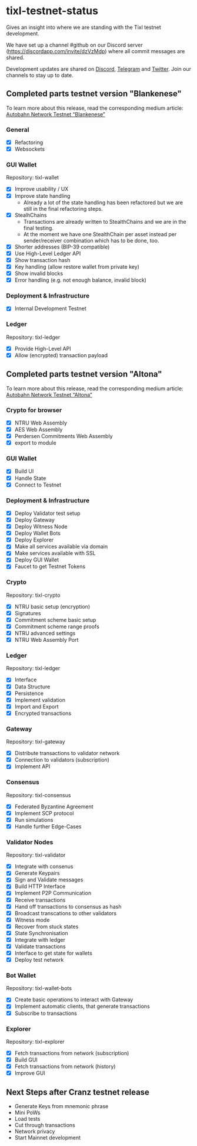 # tixl-testnet-status
Gives an insight into where we are standing with the Tixl testnet development.

We have set up a channel #github on our Discord server (https://discordapp.com/invite/dzVzMdp) where all commit messages are shared. 

Development updates are shared on [Discord](https://discord.gg/dzVzMdp), [Telegram](https://t.me/tixlcurrency) and [Twitter](https://twitter.com/tixlcurrency). Join our channels to stay up to date.

## Completed parts testnet version "Blankenese"
To learn more about this release, read the corresponding medium article: 
[Autobahn Network Testnet “Blankenese”](https://medium.com/tixlcurrency/autobahn-network-testnet-blankenese-4250e7171e7c)

### General
- [x] Refactoring
- [x] Websockets

### GUI Wallet
Repository: tixl-wallet
- [x] Improve usability / UX
- [x] Improve state handling
  - Already a lot of the state handling has been refactored but we are still in the final refactoring steps.
- [x] StealhChains
  - Transactions are already written to StealthChains and we are in the final testing.
  - At the moment we have one StealthChain per asset instead per sender/receiver combination which has to be done, too.
- [x] Shorter addresses (BIP-39 compatible)
- [x] Use High-Level Ledger API
- [x] Show transaction hash
- [x] Key handling (allow restore wallet from private key)
- [x] Show invalid blocks
- [x] Error handling (e.g. not enough balance, invalid block)

### Deployment & Infrastructure
- [x] Internal Development Testnet

### Ledger
Repository: tixl-ledger
- [x] Provide High-Level API
- [x] Allow (encrypted) transaction payload

## Completed parts testnet version "Altona"
To learn more about this release, read the corresponding medium article: 
[Autobahn Network Testnet “Altona”](https://medium.com/tixlcurrency/tixl-testnet-rc-altona-e3198c88af02)

### Crypto for browser
- [x] NTRU Web Assembly
- [x] AES Web Assembly
- [x] Perdersen Commitments Web Assembly
- [x] export to module
 
### GUI Wallet
- [x] Build UI
- [x] Handle State
- [x] Connect to Testnet

### Deployment & Infrastructure
- [x] Deploy Validator test setup
- [x] Deploy Gateway
- [x] Deploy Witness Node
- [x] Deploy Wallet Bots
- [x] Deploy Explorer
- [x] Make all services available via domain
- [x] Make services available with SSL
- [x] Deploy GUI Wallet
- [x] Faucet to get Testnet Tokens

### Crypto 
Repository: tixl-crypto
- [x] NTRU basic setup (encryption) 
- [x] Signatures
- [x] Commitment scheme basic setup
- [x] Commitment scheme range proofs
- [x] NTRU advanced settings
- [x] NTRU Web Assembly Port

### Ledger
Repository: tixl-ledger
- [x] Interface
- [x] Data Structure
- [x] Persistence
- [x] Implement validation
- [X] Import and Export
- [X] Encrypted transactions

### Gateway
Repository: tixl-gateway
- [x] Distribute transactions to validator network
- [x] Connection to validators (subscription)
- [x] Implement API

### Consensus 
Repository: tixl-consensus
- [x] Federated Byzantine Agreement
- [x] Implement SCP protocol
- [x] Run simulations
- [x] Handle further Edge-Cases

### Validator Nodes 
Repository: tixl-validator
- [x] Integrate with consenus
- [x] Generate Keypairs
- [x] Sign and Validate messages
- [x] Build HTTP Interface
- [x] Implement P2P Communication
- [x] Receive transactions
- [x] Hand off transactions to consensus as hash
- [x] Broadcast transcations to other validators
- [x] Witness mode
- [x] Recover from stuck states
- [x] State Synchronisation 
- [x] Integrate with ledger
- [x] Validate transactions 
- [x] Interface to get state for wallets
- [x] Deploy test network

### Bot Wallet
Repository: tixl-wallet-bots
- [x] Create basic operations to interact with Gateway
- [x] Implement automatic clients, that generate transactions
- [x] Subscribe to transactions

### Explorer
Repository: tixl-explorer
- [X] Fetch transactions from network (subscription)
- [X] Build GUI
- [X] Fetch transactions from network (history)
- [X] Improve GUI

## Next Steps after Cranz testnet release

- Generate Keys from mnemonic phrase
- Mini PoWs
- Load tests
- Cut through transactions
- Network privacy
- Start Mainnet development
